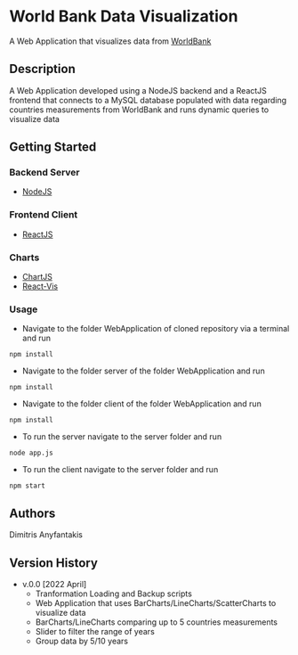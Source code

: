 # World Bank Data Visualization
A Web Application that visualizes data from [WorldBank](https://data.worldbank.org/)

## Description

A Web Application developed using a NodeJS backend and a ReactJS frontend that connects to a MySQL database populated with data regarding countries measurements from WorldBank and runs dynamic queries to visualize data

## Getting Started


### Backend Server

* [NodeJS](https://nodejs.org/en/)

### Frontend Client

* [ReactJS](https://reactjs.org/)

### Charts
* [ChartJS](https://www.chartjs.org/)
* [React-Vis](https://github.com/uber/react-vis)


### Usage

* Navigate to the folder WebApplication of cloned repository via a terminal and run
```
npm install
```
* Navigate to the folder server of the folder WebApplication and run
```
npm install
```
* Navigate to the folder client of the folder WebApplication and run
```
npm install
```
* To run the server navigate to the server folder and run
```
node app.js
```
* To run the client navigate to the server folder and run
```
npm start
```

## Authors

Dimitris Anyfantakis


## Version History

* v.0.0 [2022 April]
    * Tranformation Loading and Backup scripts
    * Web Application that uses BarCharts/LineCharts/ScatterCharts to visualize data
    * BarCharts/LineCharts comparing up to 5 countries measurements
    * Slider to filter the range of years
    * Group data by 5/10 years
